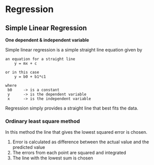 # Regression

## Simple Linear Regression

**One dependent & independent variable**

Simple linear regression is a simple straight line equation given by
```
an equation for a straight line
    y = mx + c

or in this case
    y = b0 + b1*c1

where 
 b0     -> is a constant
 y      -> is the dependent variable
 x      -> is the independent variable
```

Regression simply provides a straight line that best fits the data.

### Ordinary least square method

In this method the line that gives the lowest squared error is chosen.

1. Error is calculated as difference between the actual value and the predicted value
2. The errors from each point are squared and integrated 
3. The line with the lowest sum is chosen
